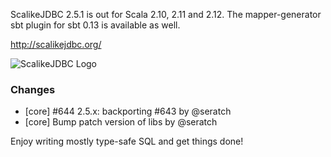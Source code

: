 ScalikeJDBC 2.5.1 is out for Scala 2.10, 2.11 and 2.12. The mapper-generator sbt plugin for sbt 0.13 is available as well.

http://scalikejdbc.org/

![ScalikeJDBC Logo](http://scalikejdbc.org/images/logo.png)

### Changes

 - [core] #644 2.5.x: backporting #643 by @seratch
 - [core] Bump patch version of libs by @seratch
 
Enjoy writing mostly type-safe SQL and get things done!
